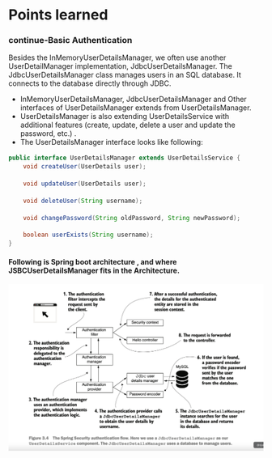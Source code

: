 # Points learned

### continue-Basic Authentication

Besides the InMemoryUserDetailsManager, we often use another UserDetailManager
implementation, JdbcUserDetailsManager. The JdbcUserDetailsManager
class manages users in an SQL database. It connects to the database directly through
JDBC.

* InMemoryUserDetailsManager, JdbcUserDetailsManager and Other interfaces of UserDetailsManager extends from
  UserDetailsManager.
* UserDetailsManager is also extending UserDetailsService with additional features (create, update, delete a user and
  update the password, etc.) .
* The UserDetailsManager interface looks like following:

```java 
public interface UserDetailsManager extends UserDetailsService {
    void createUser(UserDetails user);

    void updateUser(UserDetails user);

    void deleteUser(String username);

    void changePassword(String oldPassword, String newPassword);

    boolean userExists(String username);
}
```

#### Following is Spring boot architecture , and where JSBCUserDetailsManager fits in the Architecture.

![JSBCUserDetailManager.png](src/main/resources/JSBCUserDetailManager.png)